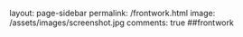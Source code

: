 layout: page-sidebar
permalink: /frontwork.html
image: /assets/images/screenshot.jpg
comments: true
##frontwork
